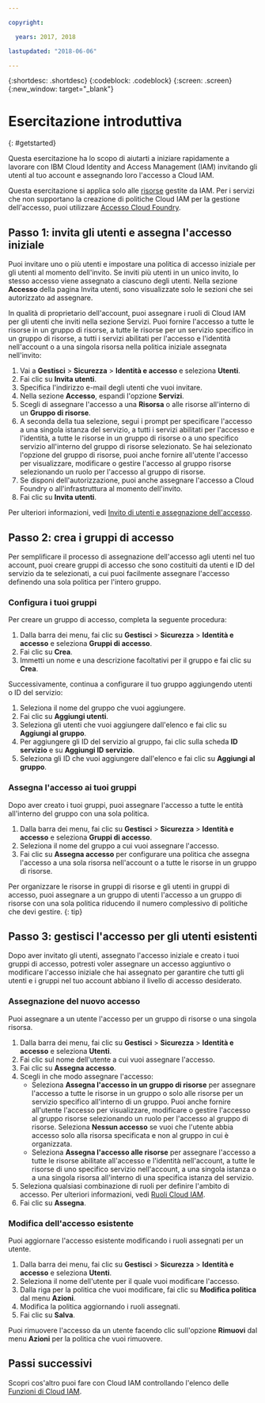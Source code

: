 ```yaml
---

copyright:

  years: 2017, 2018

lastupdated: "2018-06-06"

---
```


{:shortdesc: .shortdesc}
{:codeblock: .codeblock}
{:screen: .screen}
{:new_window: target="_blank"}

# Esercitazione introduttiva
{: #getstarted}

Questa esercitazione ha lo scopo di aiutarti a iniziare rapidamente a lavorare con IBM Cloud Identity and Access Management (IAM) invitando gli utenti al tuo account e assegnando loro l'accesso a Cloud IAM.

Questa esercitazione si applica solo alle [risorse](/docs/resources/acct_resources.html#resource) gestite da IAM. Per i servizi che non supportano la creazione di politiche Cloud IAM per la gestione dell'accesso, puoi utilizzare [Accesso Cloud Foundry](/docs/iam/cfaccess.html#cfaccess).


## Passo 1: invita gli utenti e assegna l'accesso iniziale

Puoi invitare uno o più utenti e impostare una politica di accesso iniziale per gli utenti al momento dell'invito. Se inviti più utenti in un unico invito, lo stesso accesso viene assegnato a ciascuno degli utenti. Nella sezione **Accesso** della pagina Invita utenti, sono visualizzate solo le sezioni che sei autorizzato ad assegnare.

In qualità di proprietario dell'account, puoi assegnare i ruoli di Cloud IAM per gli utenti che inviti nella sezione Servizi. Puoi fornire l'accesso a tutte le risorse in un gruppo di risorse, a tutte le risorse per un servizio specifico in un gruppo di risorse, a tutti i servizi abilitati per l'accesso e l'identità nell'account o a una singola risorsa nella politica iniziale assegnata nell'invito:

1. Vai a **Gestisci** &gt; **Sicurezza** &gt; **Identità e accesso** e seleziona **Utenti**.
2. Fai clic su **Invita utenti**.
3. Specifica l'indirizzo e-mail degli utenti che vuoi invitare.
4. Nella sezione **Accesso**, espandi l'opzione **Servizi**.
5. Scegli di assegnare l'accesso a una **Risorsa** o alle risorse all'interno di un **Gruppo di risorse**.
6. A seconda della tua selezione, segui i prompt per specificare l'accesso a una singola istanza del servizio, a tutti i servizi abilitati per l'accesso e l'identità, a tutte le risorse in un gruppo di risorse o a uno specifico servizio all'interno del gruppo di risorse selezionato. Se hai selezionato l'opzione del gruppo di risorse, puoi anche fornire all'utente l'accesso per visualizzare, modificare o gestire l'accesso al gruppo risorse selezionando un ruolo per l'accesso al gruppo di risorse.
7. Se disponi dell'autorizzazione, puoi anche assegnare l'accesso a Cloud Foundry o all'infrastruttura al momento dell'invito.
8. Fai clic su **Invita utenti**.

Per ulteriori informazioni, vedi [Invito di utenti e assegnazione dell'accesso](/docs/iam/iamuserinv.html#iamuserinv).

## Passo 2: crea i gruppi di accesso

Per semplificare il processo di assegnazione dell'accesso agli utenti nel tuo account, puoi creare gruppi di accesso che sono costituiti da utenti e ID del servizio da te selezionati, a cui puoi facilmente assegnare l'accesso definendo una sola politica per l'intero gruppo.

### Configura i tuoi gruppi

Per creare un gruppo di accesso, completa la seguente procedura:

1. Dalla barra dei menu, fai clic su **Gestisci** &gt; **Sicurezza** &gt; **Identità e accesso** e seleziona **Gruppi di accesso**.
2. Fai clic su **Crea**.
3. Immetti un nome e una descrizione facoltativi per il gruppo e fai clic su **Crea**.

Successivamente, continua a configurare il tuo gruppo aggiungendo utenti o ID del servizio:

1. Seleziona il nome del gruppo che vuoi aggiungere.
2. Fai clic su **Aggiungi utenti**.
3. Seleziona gli utenti che vuoi aggiungere dall'elenco e fai clic su **Aggiungi al gruppo**.
4. Per aggiungere gli ID del servizio al gruppo, fai clic sulla scheda **ID servizio** e su **Aggiungi ID servizio**.
5. Seleziona gli ID che vuoi aggiungere dall'elenco e fai clic su **Aggiungi al gruppo**.

### Assegna l'accesso ai tuoi gruppi

Dopo aver creato i tuoi gruppi, puoi assegnare l'accesso a tutte le entità all'interno del gruppo con una sola politica.

1. Dalla barra dei menu, fai clic su **Gestisci** &gt; **Sicurezza** &gt; **Identità e accesso** e seleziona **Gruppi di accesso**.
2. Seleziona il nome del gruppo a cui vuoi assegnare l'accesso.
3. Fai clic su **Assegna accesso** per configurare una politica che assegna l'accesso a una sola risorsa nell'account o a tutte le risorse in un gruppo di risorse.

Per organizzare le risorse in gruppi di risorse e gli utenti in gruppi di accesso, puoi assegnare a un gruppo di utenti l'accesso a un gruppo di risorse con una sola politica riducendo il numero complessivo di politiche che devi gestire.
{: tip}


## Passo 3: gestisci l'accesso per gli utenti esistenti

Dopo aver invitato gli utenti, assegnato l'accesso iniziale e creato i tuoi gruppi di accesso, potresti voler assegnare un accesso aggiuntivo o modificare l'accesso iniziale che hai assegnato per garantire che tutti gli utenti e i gruppi nel tuo account abbiano il livello di accesso desiderato.

### Assegnazione del nuovo accesso

Puoi assegnare a un utente l'accesso per un gruppo di risorse o una singola risorsa.

1. Dalla barra dei menu, fai clic su **Gestisci** &gt; **Sicurezza** &gt; **Identità e accesso** e seleziona **Utenti**.
2. Fai clic sul nome dell'utente a cui vuoi assegnare l'accesso.
3. Fai clic su **Assegna accesso**.
4. Scegli in che modo assegnare l'accesso:
    * Seleziona **Assegna l'accesso in un gruppo di risorse** per assegnare l'accesso a tutte le risorse in un gruppo o solo alle risorse per un servizio specifico all'interno di un gruppo. Puoi anche fornire all'utente l'accesso per visualizzare, modificare o gestire l'accesso al gruppo risorse selezionando un ruolo per l'accesso al gruppo di risorse. Seleziona **Nessun accesso** se vuoi che l'utente abbia accesso solo alla risorsa specificata e non al gruppo in cui è organizzata.
    * Seleziona **Assegna l'accesso alle risorse** per assegnare l'accesso a tutte le risorse abilitate all'accesso e l'identità nell'account, a tutte le risorse di uno specifico servizio nell'account, a una singola istanza o a una singola risorsa all'interno di una specifica istanza del servizio.
5. Seleziona qualsiasi combinazione di ruoli per definire l'ambito di accesso. Per ulteriori informazioni, vedi [Ruoli Cloud IAM](/docs/iam/users_roles.html#iamusermanrol).
6. Fai clic su **Assegna**.


### Modifica dell'accesso esistente

Puoi aggiornare l'accesso esistente modificando i ruoli assegnati per un utente.

1. Dalla barra dei menu, fai clic su **Gestisci** &gt; **Sicurezza** &gt; **Identità e accesso** e seleziona **Utenti**.
2. Seleziona il nome dell'utente per il quale vuoi modificare l'accesso.
3. Dalla riga per la politica che vuoi modificare, fai clic su **Modifica politica** dal menu **Azioni**.
4. Modifica la politica aggiornando i ruoli assegnati.
5. Fai clic su **Salva**.

Puoi rimuovere l'accesso da un utente facendo clic sull'opzione **Rimuovi** dal menu **Azioni** per la politica che vuoi rimuovere.

## Passi successivi

Scopri cos'altro puoi fare con Cloud IAM controllando l'elenco delle [Funzioni di Cloud IAM](/docs/iam/index.html#features).
